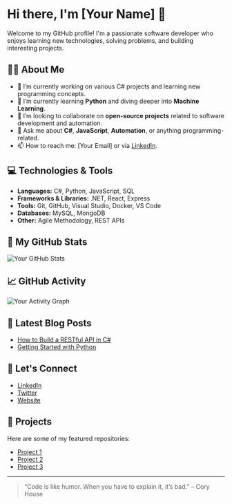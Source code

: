 # Hi there, I'm [Your Name] 👋

Welcome to my GitHub profile! I'm a passionate software developer who enjoys learning new technologies, solving problems, and building interesting projects.

## 👨‍💻 About Me

- 🔭 I’m currently working on various C# projects and learning new programming concepts.
- 🌱 I’m currently learning **Python** and diving deeper into **Machine Learning**.
- 👯 I’m looking to collaborate on **open-source projects** related to software development and automation.
- 💬 Ask me about **C#**, **JavaScript**, **Automation**, or anything programming-related.
- 📫 How to reach me: [Your Email] or via [LinkedIn](https://www.linkedin.com/in/your-profile).

## 💻 Technologies & Tools

- **Languages:** C#, Python, JavaScript, SQL
- **Frameworks & Libraries:** .NET, React, Express
- **Tools:** Git, GitHub, Visual Studio, Docker, VS Code
- **Databases:** MySQL, MongoDB
- **Other:** Agile Methodology, REST APIs

## 🔧 My GitHub Stats

![Your GitHub Stats](https://github-readme-stats.vercel.app/api?username=your-github-username&show_icons=true&hide_title=true&count_private=true&hide=prs&theme=radical)

## 📈 GitHub Activity

![Your Activity Graph](https://github-readme-activity-graph.cyclic.app/graph?username=your-github-username&theme=github)

## 📣 Latest Blog Posts

- [How to Build a RESTful API in C#](https://your-blog-link.com)
- [Getting Started with Python](https://your-blog-link.com)

## 🤝 Let's Connect

- [LinkedIn](https://www.linkedin.com/in/your-profile)
- [Twitter](https://twitter.com/your-username)
- [Website](https://your-website.com)

## 📄 Projects

Here are some of my featured repositories:

- [Project 1](https://github.com/your-github-username/project1)
- [Project 2](https://github.com/your-github-username/project2)
- [Project 3](https://github.com/your-github-username/project3)

---

> “Code is like humor. When you have to explain it, it’s bad.” – Cory House

